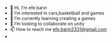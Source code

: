 - 👋 Hi, I’m efe barın
- 👀 I’m interested in cars,basketball and games
- 🌱 I’m currently learning creating a games
- 💞️ I’m looking to collaborate on unity
- 📫 How to reach me efe.barin2331@gmail.com
-  
<!---
efebarin/efebarin is a ✨ special ✨ repository because its `README.md` (this file) appears on your GitHub profile.
You can click the Preview link to take a look at your changes.
--->
